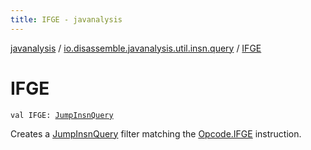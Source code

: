 ```yaml
---
title: IFGE - javanalysis
---
```


[javanalysis](../index.html) / [io.disassemble.javanalysis.util.insn.query](index.html) / [IFGE](./-i-f-g-e.html)

# IFGE

`val IFGE: `[`JumpInsnQuery`](-jump-insn-query/index.html)

Creates a [JumpInsnQuery](-jump-insn-query/index.html) filter matching the [Opcode.IFGE](#) instruction.

